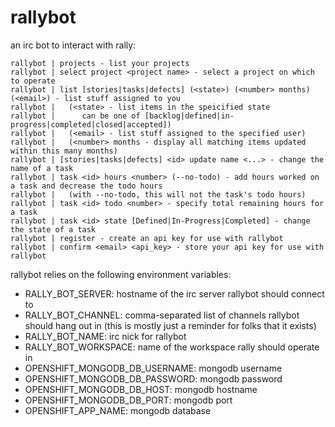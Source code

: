 rallybot
========

an irc bot to interact with rally:

```
rallybot | projects - list your projects
rallybot | select project <project name> - select a project on which to operate
rallybot | list [stories|tasks|defects] (<state>) (<number> months) (<email>) - list stuff assigned to you
rallybot |   (<state> - list items in the speicified state
rallybot |      can be one of [backlog|defined|in-progress|completed|closed|accepted])
rallybot |   (<email> - list stuff assigned to the specified user)
rallybot |   (<number> months - display all matching items updated within this many months)
rallybot | [stories|tasks|defects] <id> update name <...> - change the name of a task
rallybot | task <id> hours <number> (--no-todo) - add hours worked on a task and decrease the todo hours
rallybot |   (with --no-todo, this will not the task's todo hours)
rallybot | task <id> todo <number> - specify total remaining hours for a task
rallybot | task <id> state [Defined|In-Progress|Completed] - change the state of a task
rallybot | register - create an api key for use with rallybot
rallybot | confirm <email> <api_key> - store your api key for use with rallybot
```


rallybot relies on the following environment variables:

* RALLY_BOT_SERVER: hostname of the irc server rallybot should connect to
* RALLY_BOT_CHANNEL: comma-separated list of channels rallybot should hang out in (this is mostly just a reminder for folks that it exists)
* RALLY_BOT_NAME: irc nick for rallybot
* RALLY_BOT_WORKSPACE: name of the workspace rally should operate in
* OPENSHIFT_MONGODB_DB_USERNAME: mongodb username
* OPENSHIFT_MONGODB_DB_PASSWORD: mongodb password
* OPENSHIFT_MONGODB_DB_HOST: mongodb hostname
* OPENSHIFT_MONGODB_DB_PORT: mongodb port
* OPENSHIFT_APP_NAME: mongodb database
